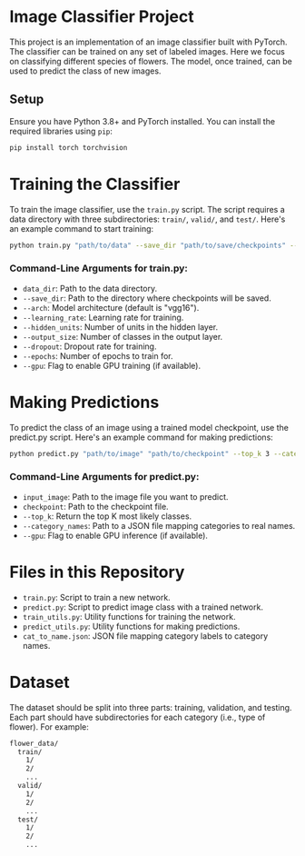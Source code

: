 # Image Classifier Project
This project is an implementation of an image classifier built with PyTorch. The classifier can be trained on any set of labeled images. Here we focus on classifying different species of flowers. The model, once trained, can be used to predict the class of new images.

## Setup
Ensure you have Python 3.8+ and PyTorch installed. You can install the required libraries using `pip`:
```sh
pip install torch torchvision
```

# Training the Classifier
To train the image classifier, use the `train.py` script. The script requires a data directory with three subdirectories: `train/`, `valid/`, and `test/`.
Here's an example command to start training:

```sh
python train.py "path/to/data" --save_dir "path/to/save/checkpoints" --arch "vgg16" --learning_rate 0.003 --hidden_units 1024 --output_size 102 --dropout 0.5 --epochs 20 --gpu
```

### Command-Line Arguments for train.py:
* `data_dir`: Path to the data directory.
* `--save_dir`: Path to the directory where checkpoints will be saved.
* `--arch`: Model architecture (default is "vgg16").
* `--learning_rate`: Learning rate for training.
* `--hidden_units`: Number of units in the hidden layer.
* `--output_size`: Number of classes in the output layer.
* `--dropout`: Dropout rate for training.
* `--epochs`: Number of epochs to train for.
* `--gpu`: Flag to enable GPU training (if available).

# Making Predictions
To predict the class of an image using a trained model checkpoint, use the predict.py script.
Here's an example command for making predictions:
```sh
python predict.py "path/to/image" "path/to/checkpoint" --top_k 3 --category_names "path/to/cat_to_name.json" --gpu
```

### Command-Line Arguments for predict.py:
* `input_image`: Path to the image file you want to predict.
* `checkpoint`: Path to the checkpoint file.
* `--top_k`: Return the top K most likely classes.
* `--category_names`: Path to a JSON file mapping categories to real names.
* `--gpu`: Flag to enable GPU inference (if available).

# Files in this Repository
* `train.py`: Script to train a new network.
* `predict.py`: Script to predict image class with a trained network.
* `train_utils.py`: Utility functions for training the network.
* `predict_utils.py`: Utility functions for making predictions.
* `cat_to_name.json`: JSON file mapping category labels to category names.

# Dataset
The dataset should be split into three parts: training, validation, and testing. Each part should have subdirectories for each category (i.e., type of flower). For example:
```sh
flower_data/
  train/
    1/
    2/
    ...
  valid/
    1/
    2/
    ...
  test/
    1/
    2/
    ...
```
